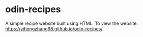 # odin-recipes
A simple recipe website built using HTML.
To view the website: https://yihongzhang98.github.io/odin-recipes/
